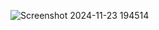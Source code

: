 ![Screenshot 2024-11-23 194514](https://github.com/user-attachments/assets/14331465-98ce-42f7-b9d1-4a9ec100d2a0)
